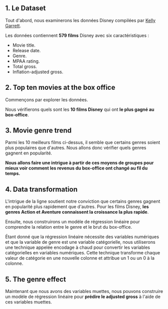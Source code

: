 
## 1. Le Dataset

Tout d'abord, nous examinerons les données Disney compilées par [Kelly Garrett](https://data.world/kgarrett/disney-character-success-00-16).

Les données contiennent **579 films** Disney avec six caractéristiques : 

* Movie title.
* Release date.
* Genre.
* MPAA rating.
* Total gross.
* Inflation-adjusted gross.

## 2. Top ten movies at the box office

Commençons par explorer les données.

Nous vérifierons quels sont les **10 films Disney** qui ont **le plus gagné au box-office**.

## 3. Movie genre trend

Parmi les 10 meilleurs films ci-dessus, il semble que certains genres soient plus populaires que d'autres. Nous allons donc vérifier quels genres gagnent en popularité.

**Nous allons faire une intrigue à partir de ces moyens de groupes pour mieux voir comment les revenus du box-office ont changé au fil du temps.**

## 4. Data transformation

L'intrigue de la ligne soutient notre conviction que certains genres gagnent en popularité plus rapidement que d'autres. Pour les films Disney, **les genres Action et Aventure connaissent la croissance la plus rapide**. 

Ensuite, nous construirons un modèle de régression linéaire pour comprendre la relation entre le genre et le brut du box-office.

Étant donné que la régression linéaire nécessite des variables numériques et que la variable de genre est une variable catégorielle, nous utiliserons une technique appelée encodage à chaud pour convertir les variables catégorielles en variables numériques. Cette technique transforme chaque valeur de catégorie en une nouvelle colonne et attribue un 1 ou un 0 à la colonne.

## 5. The genre effect

Maintenant que nous avons des variables muettes, nous pouvons construire un modèle de régression linéaire pour **prédire le adjusted gross** à l'aide de ces variables muettes.